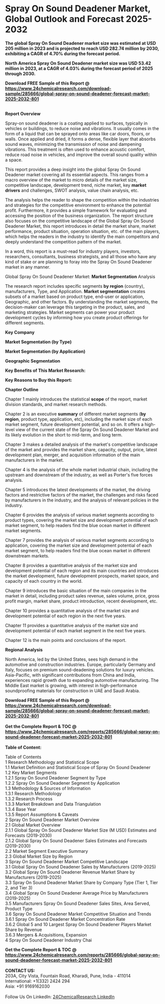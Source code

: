 <h1>Spray On Sound Deadener Market, Global Outlook and Forecast 2025-2032</h1><p><strong>The global Spray On Sound Deadener market size was estimated at USD 205 million in 2023 and is projected to reach USD 282.74 million by 2030, exhibiting a CAGR of 4.70% during the forecast period.</strong></p><p>
</p><p><strong>North America Spray On Sound Deadener market size was USD 53.42 million in 2023, at a CAGR of 4.03% during the forecast period of 2025 through 2030.</strong></p><div><b>Download FREE Sample of this Report @ 
            <a href="https://www.24chemicalresearch.com/download-sample/285666/global-spray-on-sound-deadener-forecast-market-2025-2032-801">
            https://www.24chemicalresearch.com/download-sample/285666/global-spray-on-sound-deadener-forecast-market-2025-2032-801</a></b></div><br><p>
</p><p><strong>Report Overview</strong></p><p>
</p><p>Spray-on sound deadener is a coating applied to surfaces, typically in vehicles or buildings, to reduce noise and vibrations. It usually comes in the form of a liquid that can be sprayed onto areas like car doors, floors, or walls. Once applied and dried, it forms a dense, flexible layer that absorbs sound waves, minimizing the transmission of noise and dampening vibrations. This treatment is often used to enhance acoustic comfort, reduce road noise in vehicles, and improve the overall sound quality within a space.</p><p>
</p><p>This report provides a deep insight into the global Spray On Sound Deadener market covering all its essential aspects. This ranges from a macro overview of the market to micro details of the market size, competitive landscape, development trend, niche market, key <strong>market drivers</strong> and challenges, SWOT analysis, value chain analysis, etc.</p><p>
</p><p></p><p>
</p><p>The analysis helps the reader to shape the competition within the industries and strategies for the competitive environment to enhance the potential profit. Furthermore, it provides a simple framework for evaluating and accessing the position of the business organization. The report structure also focuses on the competitive landscape of the Global Spray On Sound Deadener Market, this report introduces in detail the market share, market performance, product situation, operation situation, etc. of the main players, which helps the readers in the industry to identify the main competitors and deeply understand the competition pattern of the market.</p><p>
</p><p>In a word, this report is a must-read for industry players, investors, researchers, consultants, business strategists, and all those who have any kind of stake or are planning to foray into the Spray On Sound Deadener market in any manner.</p><p>
</p><p>Global Spray On Sound Deadener Market: <strong>Market Segmentation</strong> Analysis</p><p>
</p><p>The research report includes specific segments <strong>by region</strong> (country), manufacturers, Type, and Application. <strong>Market segmentation</strong> creates subsets of a market based on product type, end-user or application, Geographic, and other factors. By understanding the market segments, the decision-maker can leverage this targeting in the product, sales, and marketing strategies. Market segments can power your product development cycles by informing how you create product offerings for different segments.</p><p>
</p><p></p><p>
<strong>Key Company</strong></p><p>
</p><p></p><p>
</p><p>
</p><p></p><p>
<strong>Market Segmentation (by Type)</strong></p><p>
</p><p></p><p>
</p><p>
</p><p></p><p>
<strong>Market Segmentation (by Application)</strong></p><p>
</p><p></p><p>
</p><p>
</p><p></p><p>
<strong>Geographic Segmentation</strong></p><p>
</p><p></p><p>
</p><p>
</p><p></p><p>
<strong>Key Benefits of This Market Research:</strong></p><p>
</p><p></p><p>
</p><p>
</p><p><strong>Key Reasons to Buy this Report:</strong></p><p>
</p><p>
</p><p><strong>Chapter Outline</strong></p><p>
</p><p>Chapter 1 mainly introduces the statistical <strong>scope</strong> of the report, market division standards, and market research methods.</p><p>
</p><p>Chapter 2 is an executive <strong>summary</strong> of different market segments (<strong>by region</strong>, product type, application, etc), including the market size of each market segment, future development potential, and so on. It offers a high-level view of the current state of the Spray On Sound Deadener Market and its likely evolution in the short to mid-term, and long term.</p><p>
</p><p>Chapter 3 makes a detailed analysis of the market's competitive landscape of the market and provides the market share, capacity, output, price, latest development plan, merger, and acquisition information of the main manufacturers in the market.</p><p>
</p><p>Chapter 4 is the analysis of the whole market industrial chain, including the upstream and downstream of the industry, as well as Porter's five forces analysis.</p><p>
</p><p>Chapter 5 introduces the latest developments of the market, the driving factors and restrictive factors of the market, the challenges and risks faced by manufacturers in the industry, and the analysis of relevant policies in the industry.</p><p>
</p><p>Chapter 6 provides the analysis of various market segments according to product types, covering the market size and development potential of each market segment, to help readers find the blue ocean market in different market segments.</p><p>
</p><p>Chapter 7 provides the analysis of various market segments according to application, covering the market size and development potential of each market segment, to help readers find the blue ocean market in different downstream markets.</p><p>
</p><p>Chapter 8 provides a quantitative analysis of the market size and development potential of each region and its main countries and introduces the market development, future development prospects, market space, and capacity of each country in the world.</p><p>
</p><p>Chapter 9 introduces the basic situation of the main companies in the market in detail, including product sales revenue, sales volume, price, gross profit margin, market share, product introduction, recent development, etc.</p><p>
</p><p>Chapter 10 provides a quantitative analysis of the market size and development potential of each region in the next five years.</p><p>
</p><p>Chapter 11 provides a quantitative analysis of the market size and development potential of each market segment in the next five years.</p><p>
</p><p>Chapter 12 is the main points and conclusions of the report.</p><p>
</p><p></p><p>
<strong>Regional Analysis</strong></p><p>
</p><p></p><p>
</p><p>North America, led by the United States, sees high demand in the automotive and construction industries. Europe, particularly Germany and Italy, focuses on premium sound-deadening solutions for luxury vehicles. Asia-Pacific, with significant contributions from China and India, experiences rapid growth due to expanding automotive manufacturing. The Middle East market is growing, with interest in high-performance soundproofing materials for construction in UAE and Saudi Arabia.</p><div><b>Download FREE Sample of this Report @ 
            <a href="https://www.24chemicalresearch.com/download-sample/285666/global-spray-on-sound-deadener-forecast-market-2025-2032-801">
            https://www.24chemicalresearch.com/download-sample/285666/global-spray-on-sound-deadener-forecast-market-2025-2032-801</a></b></div><br><div><b>Get the Complete Report & TOC @ 
            <a href="https://www.24chemicalresearch.com/reports/285666/global-spray-on-sound-deadener-forecast-market-2025-2032-801">
            https://www.24chemicalresearch.com/reports/285666/global-spray-on-sound-deadener-forecast-market-2025-2032-801</a></b></div><br>
            <b>Table of Content:</b><p>Table of Contents<br />
1 Research Methodology and Statistical Scope<br />
1.1 Market Definition and Statistical Scope of Spray On Sound Deadener<br />
1.2 Key Market Segments<br />
1.2.1 Spray On Sound Deadener Segment by Type<br />
1.2.2 Spray On Sound Deadener Segment by Application<br />
1.3 Methodology & Sources of Information<br />
1.3.1 Research Methodology<br />
1.3.2 Research Process<br />
1.3.3 Market Breakdown and Data Triangulation<br />
1.3.4 Base Year<br />
1.3.5 Report Assumptions & Caveats<br />
2 Spray On Sound Deadener Market Overview<br />
2.1 Global Market Overview<br />
2.1.1 Global Spray On Sound Deadener Market Size (M USD) Estimates and Forecasts (2019-2030)<br />
2.1.2 Global Spray On Sound Deadener Sales Estimates and Forecasts (2019-2030)<br />
2.2 Market Segment Executive Summary<br />
2.3 Global Market Size by Region<br />
3 Spray On Sound Deadener Market Competitive Landscape<br />
3.1 Global Spray On Sound Deadener Sales by Manufacturers (2019-2025)<br />
3.2 Global Spray On Sound Deadener Revenue Market Share by Manufacturers (2019-2025)<br />
3.3 Spray On Sound Deadener Market Share by Company Type (Tier 1, Tier 2, and Tier 3)<br />
3.4 Global Spray On Sound Deadener Average Price by Manufacturers (2019-2025)<br />
3.5 Manufacturers Spray On Sound Deadener Sales Sites, Area Served, Product Type<br />
3.6 Spray On Sound Deadener Market Competitive Situation and Trends<br />
3.6.1 Spray On Sound Deadener Market Concentration Rate<br />
3.6.2 Global 5 and 10 Largest Spray On Sound Deadener Players Market Share by Revenue<br />
3.6.3 Mergers & Acquisitions, Expansion<br />
4 Spray On Sound Deadener Industry Chai</p><div><b>Get the Complete Report & TOC @ 
            <a href="https://www.24chemicalresearch.com/reports/285666/global-spray-on-sound-deadener-forecast-market-2025-2032-801">
            https://www.24chemicalresearch.com/reports/285666/global-spray-on-sound-deadener-forecast-market-2025-2032-801</a></b></div><br><b>CONTACT US:</b><br>
            203A, City Vista, Fountain Road, Kharadi, Pune, India - 411014<br>
            International: +1(332) 2424 294<br>
            Asia: +91 9169162030 <br><br>
            Follow Us On LinkedIn: <a href="https://www.linkedin.com/company/24chemicalresearch/">24ChemicalResearch LinkedIn</a>